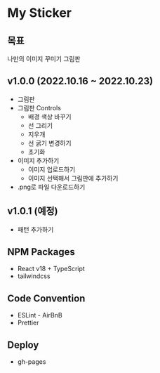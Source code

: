 # My Sticker

## 목표

나만의 이미지 꾸미기 그림판

## v1.0.0 (2022.10.16 ~ 2022.10.23)

-   그림판
-   그림판 Controls
    -   배경 색상 바꾸기
    -   선 그리기
    -   지우개
    -   선 굵기 변경하기
    -   초기화
-   이미지 추가하기
    -   이미지 업로드하기
    -   이미지 선택해서 그림판에 추가하기
-   .png로 파일 다운로드하기

## v1.0.1 (예정)

-   패턴 추가하기

## NPM Packages

-   React v18 + TypeScript
-   tailwindcss

## Code Convention

-   ESLint - AirBnB
-   Prettier

## Deploy

-   gh-pages
